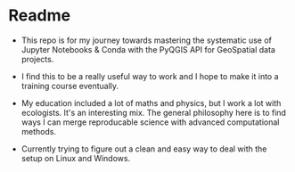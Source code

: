 # Readme

- This repo is for my journey towards mastering the systematic use of Jupyter Notebooks & Conda with the PyQGIS API for GeoSpatial data projects.
 
- I find this to be a really useful way to work and I hope to make it into a training course eventually.
 
- My education included a lot of maths and physics, but I work a lot with ecologists.  It's an interesting mix.  The general philosophy here is to find ways I can merge reproducable science with advanced computational methods. 

- Currently trying to figure out a clean and easy way to deal with the setup on Linux and Windows.
